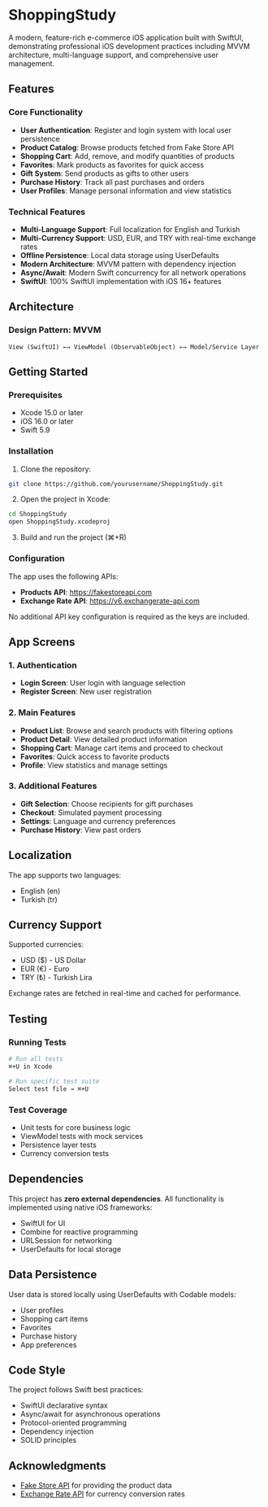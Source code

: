 # ShoppingStudy

A modern, feature-rich e-commerce iOS application built with SwiftUI, demonstrating professional iOS development practices including MVVM architecture, multi-language support, and comprehensive user management.

## Features

### Core Functionality
- **User Authentication**: Register and login system with local user persistence
- **Product Catalog**: Browse products fetched from Fake Store API
- **Shopping Cart**: Add, remove, and modify quantities of products
- **Favorites**: Mark products as favorites for quick access
- **Gift System**: Send products as gifts to other users
- **Purchase History**: Track all past purchases and orders
- **User Profiles**: Manage personal information and view statistics

### Technical Features
- **Multi-Language Support**: Full localization for English and Turkish
- **Multi-Currency Support**: USD, EUR, and TRY with real-time exchange rates
- **Offline Persistence**: Local data storage using UserDefaults
- **Modern Architecture**: MVVM pattern with dependency injection
- **Async/Await**: Modern Swift concurrency for all network operations
- **SwiftUI**: 100% SwiftUI implementation with iOS 16+ features

##  Architecture

### Design Pattern: MVVM
```
View (SwiftUI) ←→ ViewModel (ObservableObject) ←→ Model/Service Layer
```

## Getting Started

### Prerequisites
- Xcode 15.0 or later
- iOS 16.0 or later
- Swift 5.9

### Installation

1. Clone the repository:
```bash
git clone https://github.com/yourusername/ShoppingStudy.git
```

2. Open the project in Xcode:
```bash
cd ShoppingStudy
open ShoppingStudy.xcodeproj
```

3. Build and run the project (⌘+R)

### Configuration

The app uses the following APIs:
- **Products API**: https://fakestoreapi.com
- **Exchange Rate API**: https://v6.exchangerate-api.com

No additional API key configuration is required as the keys are included.

## App Screens

### 1. Authentication
- **Login Screen**: User login with language selection
- **Register Screen**: New user registration

### 2. Main Features
- **Product List**: Browse and search products with filtering options
- **Product Detail**: View detailed product information
- **Shopping Cart**: Manage cart items and proceed to checkout
- **Favorites**: Quick access to favorite products
- **Profile**: View statistics and manage settings

### 3. Additional Features
- **Gift Selection**: Choose recipients for gift purchases
- **Checkout**: Simulated payment processing
- **Settings**: Language and currency preferences
- **Purchase History**: View past orders

## Localization

The app supports two languages:
- English (en)
- Turkish (tr)

## Currency Support

Supported currencies:
- USD ($) - US Dollar
- EUR (€) - Euro
- TRY (₺) - Turkish Lira

Exchange rates are fetched in real-time and cached for performance.

## Testing

### Running Tests
```bash
# Run all tests
⌘+U in Xcode

# Run specific test suite
Select test file → ⌘+U
```

### Test Coverage
- Unit tests for core business logic
- ViewModel tests with mock services
- Persistence layer tests
- Currency conversion tests

## Dependencies

This project has **zero external dependencies**. All functionality is implemented using native iOS frameworks:
- SwiftUI for UI
- Combine for reactive programming
- URLSession for networking
- UserDefaults for local storage

## Data Persistence

User data is stored locally using UserDefaults with Codable models:
- User profiles
- Shopping cart items
- Favorites
- Purchase history
- App preferences

## Code Style

The project follows Swift best practices:
- SwiftUI declarative syntax
- Async/await for asynchronous operations
- Protocol-oriented programming
- Dependency injection
- SOLID principles

## Acknowledgments

- [Fake Store API](https://fakestoreapi.com) for providing the product data
- [Exchange Rate API](https://exchangerate-api.com) for currency conversion rates
